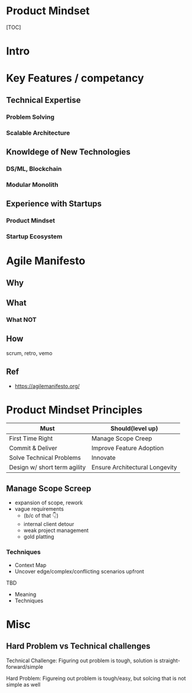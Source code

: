 <h1>Product Mindset</h1>

[TOC]


# Intro

# Key Features / competancy
## Technical Expertise
### Problem Solving
### Scalable Architecture
## Knowldege of New Technologies
### DS/ML, Blockchain
### Modular Monolith
## Experience with Startups
### Product Mindset
### Startup Ecosystem

# Agile Manifesto
## Why
## What 
### What NOT
## How

scrum, retro, vemo

## Ref
- https://agilemanifesto.org/

# Product Mindset Principles

|Must|Should(level up)|
|----|------|
|First Time Right|Manage Scope Creep|
|Commit & Deliver|Improve Feature Adoption|
|Solve Technical Problems|Innovate|
|Design w/ short term agility|Ensure Architectural Longevity|

## Manage Scope Screep
- expansion of scope, rework
- vague requirements
    - (b/c of that 👇)
    - internal client detour
    - weak project management
    - gold platting
### Techniques
- Context Map
- Uncover edge/complex/conflicting scenarios upfront

TBD
- Meaning
- Techniques

# Misc
## Hard Problem vs Technical challenges

Technical Challenge: Figuring out problem is tough, solution is straight-forward/simple

Hard Problem: Figureing out problem is tough/easy, but solcing that is not simple as well
